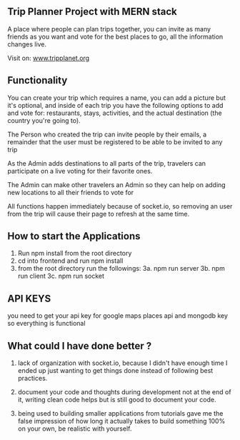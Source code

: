 ## Trip Planner Project with MERN stack

A place where people can plan trips together, you can invite as many friends as you want and vote for the best places to go, all the information changes live.

Visit on: <a href='https://www.tripplanet.org'>www.tripplanet.org</a>

## Functionality

You can create your trip which requires a name, you can add a picture but it's optional, and inside of each trip you have the following options to add and vote for: restaurants, stays, activities, and the actual destination (the country you're going to).

The Person who created the trip can invite people by their emails, a remainder that the user must be registered to be able to be invited to any trip

As the Admin adds destinations to all parts of the trip, travelers can participate on a live voting for their favorite ones.

The Admin can make other travelers an Admin so they can help on adding new locations to all their friends to vote for

All functions happen immediately because of socket.io, so removing an user from the trip will cause their page to refresh at the same time.

## How to start the Applications

1. Run npm install from the root directory
2. cd into frontend and run npm install 
3. from the root directory run the followings:
3a. npm run server
3b. npm run client
3c. npm run socket


## API KEYS

you need to get your api key for google maps places api and mongodb key so everything is functional


## What could I have done better ?

1. lack of organization with socket.io, because I didn't have enough time I ended up just wanting to get things done instead of following best practices.

2. document your code and thoughts during development not at the end of it, writing clean code helps but is still good to document your code.

3. being used to building smaller applications from tutorials gave me the false impression of how long it actually takes to build something 100% on your own, be realistic with yourself.

